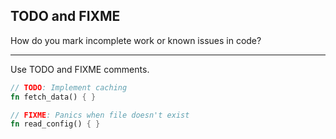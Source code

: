 ## TODO and FIXME

How do you mark incomplete work or known issues in code?

---

Use TODO and FIXME comments.

```rust
// TODO: Implement caching
fn fetch_data() { }

// FIXME: Panics when file doesn't exist
fn read_config() { }
```

